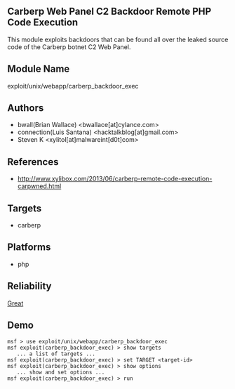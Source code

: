 ## Carberp Web Panel C2 Backdoor Remote PHP Code Execution

This module exploits backdoors that can be found all over 
the leaked source code of the Carberp botnet C2 Web Panel.


## Module Name
exploit/unix/webapp/carberp_backdoor_exec

## Authors
* bwall(Brian Wallace) <bwallace[at]cylance.com>
* connection(Luis Santana) <hacktalkblog[at]gmail.com>
* Steven K <xylitol[at]malwareint[d0t]com>


## References
* http://www.xylibox.com/2013/06/carberp-remote-code-execution-carpwned.html



## Targets
* carberp


## Platforms
* php

## Reliability
[Great](https://github.com/rapid7/metasploit-framework/wiki/Exploit-Ranking)

## Demo

```
msf > use exploit/unix/webapp/carberp_backdoor_exec
msf exploit(carberp_backdoor_exec) > show targets
   ... a list of targets ...
msf exploit(carberp_backdoor_exec) > set TARGET <target-id>
msf exploit(carberp_backdoor_exec) > show options
   ... show and set options ...
msf exploit(carberp_backdoor_exec) > run
```
    
    